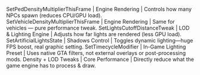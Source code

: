
SetPedDensityMultiplierThisFrame | Engine Rendering  | Controls how many NPCs spawn (reduces CPU/GPU load).
SetVehicleDensityMultiplierThisFrame | Engine Rendering  | Same for vehicles — pure performance tweak.
SetLightsCutoffDistanceTweak | LOD & Lighting Engine  | Adjusts how far lights are rendered (less GPU load).
SetArtificialLightsState | Shadows Control  | Toggles dynamic lighting—huge FPS boost, real graphic setting.
SetTimecycleModifier | In-Game Lighting Preset  | Uses native GTA filters, not external overlays or post-processing mods.
Density + LOD Tweaks | Core Performance  | Directly reduce what the game engine has to process & draw.